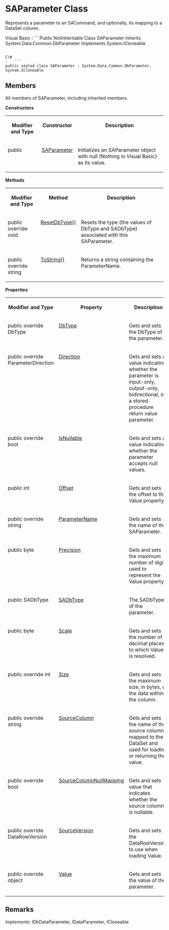 <!-- loio3c1c00836c5f10148849bbc37776dda1 -->

# SAParameter Class

Represents a parameter to an SACommand, and optionally, its mapping to a DataSet column.



Visual Basic
:   ```
Public NotInheritable Class SAParameter Inherits System.Data.Common.DbParameter Implements System.ICloneable
```

C\#
:   ```
public sealed class SAParameter : System.Data.Common.DbParameter, System.ICloneable
```



## Members

All members of SAParameter, including inherited members.

 **Constructors** 


<table>
<tr>
<th valign="top">

Modifier and Type



</th>
<th valign="top">

Constructor



</th>
<th valign="top">

Description



</th>
</tr>
<tr>
<td valign="top">

public



</td>
<td valign="top">

 [SAParameter](saparameter-constructor-3c1b955.md) 



</td>
<td valign="top">

Initializes an SAParameter object with null \(Nothing in Visual Basic\) as its value.



</td>
</tr>
</table>

 **Methods** 


<table>
<tr>
<th valign="top">

Modifier and Type



</th>
<th valign="top">

Method



</th>
<th valign="top">

Description



</th>
</tr>
<tr>
<td valign="top">

public override void



</td>
<td valign="top">

 [ResetDbType\(\)](resetdbtype-method-3c1b4dc.md) 



</td>
<td valign="top">

Resets the type \(the values of DbType and SADbType\) associated with this SAParameter.



</td>
</tr>
<tr>
<td valign="top">

public override string



</td>
<td valign="top">

 [ToString\(\)](tostring-method-3c1be14.md) 



</td>
<td valign="top">

Returns a string containing the ParameterName.



</td>
</tr>
</table>

 **Properties** 


<table>
<tr>
<th valign="top">

Modifier and Type



</th>
<th valign="top">

Property



</th>
<th valign="top">

Description



</th>
</tr>
<tr>
<td valign="top">

public override DbType



</td>
<td valign="top">

 [DbType](dbtype-property-3c1ac66.md) 



</td>
<td valign="top">

Gets and sets the DbType of the parameter.



</td>
</tr>
<tr>
<td valign="top">

public override ParameterDirection



</td>
<td valign="top">

 [Direction](direction-property-3c1ace8.md) 



</td>
<td valign="top">

Gets and sets a value indicating whether the parameter is input-only, output-only, bidirectional, or a stored procedure return value parameter.



</td>
</tr>
<tr>
<td valign="top">

public override bool



</td>
<td valign="top">

 [IsNullable](isnullable-property-3c1b076.md) 



</td>
<td valign="top">

Gets and sets a value indicating whether the parameter accepts null values.



</td>
</tr>
<tr>
<td valign="top">

public int



</td>
<td valign="top">

 [Offset](offset-property-3c1b247.md) 



</td>
<td valign="top">

Gets and sets the offset to the Value property.



</td>
</tr>
<tr>
<td valign="top">

public override string



</td>
<td valign="top">

 [ParameterName](parametername-property-3c1b361.md) 



</td>
<td valign="top">

Gets and sets the name of the SAParameter.



</td>
</tr>
<tr>
<td valign="top">

public byte



</td>
<td valign="top">

 [Precision](precision-property-3c1b3e0.md) 



</td>
<td valign="top">

Gets and sets the maximum number of digits used to represent the Value property.



</td>
</tr>
<tr>
<td valign="top">

public SADbType



</td>
<td valign="top">

 [SADbType](sadbtype-property-3c1b55b.md) 



</td>
<td valign="top">

The SADbType of the parameter.



</td>
</tr>
<tr>
<td valign="top">

public byte



</td>
<td valign="top">

 [Scale](scale-property-3c1b9cd.md) 



</td>
<td valign="top">

Gets and sets the number of decimal places to which Value is resolved.



</td>
</tr>
<tr>
<td valign="top">

public override int



</td>
<td valign="top">

 [Size](size-property-3c1bc32.md) 



</td>
<td valign="top">

Gets and sets the maximum size, in bytes, of the data within the column.



</td>
</tr>
<tr>
<td valign="top">

public override string



</td>
<td valign="top">

 [SourceColumn](sourcecolumn-property-3c1bcac.md) 



</td>
<td valign="top">

Gets and sets the name of the source column mapped to the DataSet and used for loading or returning the value.



</td>
</tr>
<tr>
<td valign="top">

public override bool



</td>
<td valign="top">

 [SourceColumnNullMapping](sourcecolumnnullmapping-property-3c1bd23.md) 



</td>
<td valign="top">

Gets and sets value that indicates whether the source column is nullable.



</td>
</tr>
<tr>
<td valign="top">

public override DataRowVersion



</td>
<td valign="top">

 [SourceVersion](sourceversion-property-3c1bd9c.md) 



</td>
<td valign="top">

Gets and sets the DataRowVersion to use when loading Value.



</td>
</tr>
<tr>
<td valign="top">

public override object



</td>
<td valign="top">

 [Value](value-property-3c1bf1a.md) 



</td>
<td valign="top">

Gets and sets the value of the parameter.



</td>
</tr>
</table>



## Remarks

 *Implements:* IDbDataParameter, IDataParameter, ICloneable

